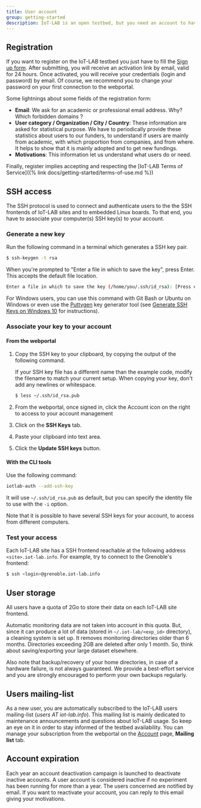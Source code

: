 ```yaml
---
title: User account
group: getting-started
description: IoT-LAB is an open testbed, but you need an account to have access to it.
---
```


## Registration

If you want to register on the IoT-LAB testbed you just have to fill the [Sign up form](https://www.iot-lab.info/testbed/signup). After submitting, you will receive an activation link by email, valid for 24 hours. Once activated, you will receive your credentials (login and password) by email. Of course, we recommend you to change your password on your first connection to the webportal.

Some lightnings about some fields of the registration form:
- **Email**: We ask for an academic or professional email address. <span class="text-warning">Why? Which forbidden domains ?</span>
- **User category / Organization / City / Country**: These information are asked for statistical purpose. We have to periodically provide these statistics about users to our funders, to understand if users are mainly from academic, with which proportion from companies, and from where. It helps to show that it is mainly adopted and to get new fundings.
- **Motivations**: This information let us understand what users do or need.

Finally, register implies accepting and respecting the [IoT-LAB Terms of Service]({% link docs/getting-started/terms-of-use.md %})

## SSH access

The SSH protocol is used to connect and authenticate users to the the SSH frontends of IoT-LAB sites and to embedded Linux boards. To that end, you have to associate your computer(s) SSH key(s) to your account.

### Generate a new key

Run the following command in a terminal which generates a SSH key pair.
```bash
$ ssh-keygen -t rsa
```
When you're prompted to "Enter a file in which to save the key", press Enter. This accepts the default file location.
```bash
Enter a file in which to save the key (/home/you/.ssh/id_rsa): [Press enter]
```
For Windows users, you can use this command with Git Bash or Ubuntu on Windows or even use the [Puttygen](https://www.puttygen.com/) key generator tool (see [Generate SSH Keys on Windows 10](https://ubuntu.com/tutorials/tutorial-ssh-keygen-on-windows) for instructions).

### Associate your key to your account

#### From the webportal
1. Copy the SSH key to your clipboard, by copying the output of the following command.

   If your SSH key file has a different name than the example code, modify the filename to match your current setup. When copying your key, don't add any newlines or whitespace.

   ```bash
   $ less ~/.ssh/id_rsa.pub
   ```
2. From the webportal, once signed in, click the Account icon <i class="fas fa-user"></i> on the right to access to your account management
3. Click on the **SSH Keys** tab.
4. Paste your clipboard into text area.
5. Click the **Update SSH keys** button.

#### With the CLI tools
Use the following command:
```bash
iotlab-auth --add-ssh-key
```

It will use `~/.ssh/id_rsa.pub` as default, but you can specify the identity file to use with the `-i` option.

Note that it is possible to have several SSH keys for your account, to access from different computers.

### Test your access

Each IoT-LAB site has a SSH frontend reachable at the following address `<site>.iot-lab.info`. For example, try to connect to the Grenoble's frontend:

``` bash
$ ssh <login>@grenoble.iot-lab.info
```
## User storage

All users have a quota of 2Go to store their data on each IoT-LAB site frontend.

Automatic monitoring data are not taken into account in this quota. But, since it can produce a lot of data (stored in `~/.iot-lab/<exp_id>` directory), a cleaning system is set up. It removes monitoring directories older than 6 months. Directories exceeding 2GB are deleted after only 1 month. So, think about saving/exporting your large dataset elsewhere.

Also note that backup/recovery of your home directories, in case of a hardware failure, is not always guaranteed. We provide a best-effort service and you are strongly encouraged to perform your own backups regularly.

## Users mailing-list

As a new user, you are automatically subscribed to the IoT-LAB users mailing-list (_users AT iot-lab.info_). This mailing list is mainly dedicated to maintenance announcements and questions about IoT-LAB usage. So keep an eye on it in order to stay informed of the testbed availability. You can manage your subscription from the webportal on the [Account](https://www.iot-lab.info/testbed/account) page, <i class="far fa-envelope"></i> **Mailing list** tab.

## Account expiration

Each year an account deactivation campaign is launched to deactivate inactive accounts. A user account is considered inactive if no experiment has been running for more than a year. The users concerned are notified by email. If you want to reactivate your account, you can reply to this email giving your motivations.
